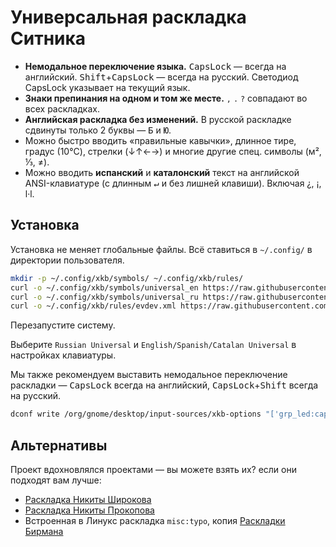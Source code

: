 # Универсальная раскладка Ситника

* **Немодальное переключение языка.** <kbd>CapsLock</kbd> — всегда
  на английский. <kbd>Shift</kbd>+<kbd>CapsLock</kbd> — всегда на русский.
  Светодиод CapsLock указывает на текущий язык.
* **Знаки препинания на одном и том же месте.** `,` `.` `?` совпадают во всех
  раскладках.
* **Английская раскладка без изменений.** В русской раскладке сдвинуты только 2 
  буквы — <kbd>Б</kbd> и <kbd>Ю</kbd>.
* Можно быстро вводить «правильные кавычки», длинное тире, градус (10°C),
  стрелки (↓↑←→) и многие другие спец. символы (м², ⅓, ≠).
* Можно вводить **испанский** и **каталонский** текст на английской
  ANSI-клавиатуре (с длинным <kbd>↵</kbd> и без лишней клавиши). Включая ¿, ¡,
  l·l.

## Установка

Установка не меняет глобальные файлы. Всё ставиться в `~/.config/` в директории
пользователя. 

```sh
mkdir -p ~/.config/xkb/symbols/ ~/.config/xkb/rules/
curl -o ~/.config/xkb/symbols/universal_en https://raw.githubusercontent.com/ai/universal-layout/main/universal_en.xkb
curl -o ~/.config/xkb/symbols/universal_ru https://raw.githubusercontent.com/ai/universal-layout/main/universal_ru.xkb
curl -o ~/.config/xkb/rules/evdev.xml https://raw.githubusercontent.com/ai/universal-layout/main/evdev.xml
```

Перезапустите систему.

Выберите `Russian Universal` и `English/Spanish/Catalan Universal` в настройках клавиатуры.

Мы также рекомендуем выставить немодальное переключение раскладки — <kbd>CapsLock</kbd> всегда на английский, <kbd>CapsLock</kbd>+<kbd>Shift</kbd> всегда на русский.

```sh
dconf write /org/gnome/desktop/input-sources/xkb-options "['grp_led:caps', 'lv3:ralt_switch', 'grp:shift_caps_switch']"
```

## Альтернативы

Проект вдохновлялся проектами — вы можете взять их? если они подходят вам лучше:
* [Раскладка Никиты Широкова](https://github.com/braindefender/universal-layout)
* [Раскладка Никиты Прокопова](https://github.com/tonsky/Universal-Layout)
* Встроенная в Линукс раскладка `misc:typo`, копия [Раскладки Бирмана](https://ilyabirman.ru/typography-layout/)